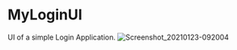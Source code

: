 # MyLoginUI
UI of a simple Login Application.
![Screenshot_20210123-092004](https://user-images.githubusercontent.com/64889275/105572976-52b93a80-5d80-11eb-874b-1e12d400e6dc.png)
